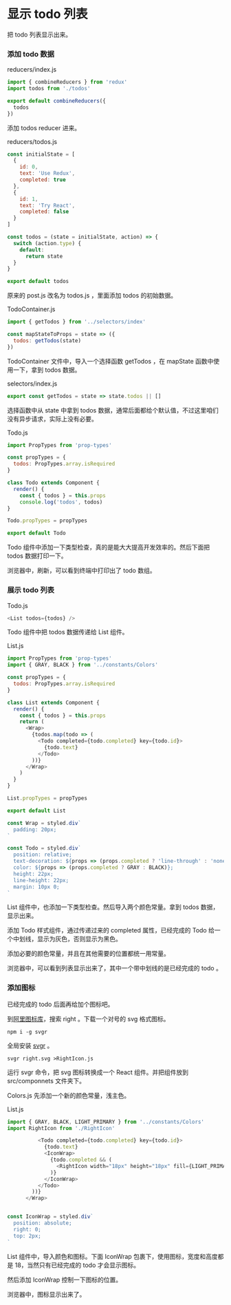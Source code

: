 # 显示 todo 列表

把 todo 列表显示出来。

### 添加 todo 数据

reducers/index.js

```js
import { combineReducers } from 'redux'
import todos from './todos'

export default combineReducers({
  todos
})
```

添加 todos reducer 进来。

reducers/todos.js

```js
const initialState = [
  {
    id: 0,
    text: 'Use Redux',
    completed: true
  },
  {
    id: 1,
    text: 'Try React',
    completed: false
  }
]

const todos = (state = initialState, action) => {
  switch (action.type) {
    default:
      return state
  }
}

export default todos
```

原来的 post.js 改名为 todos.js ，里面添加 todos 的初始数据。

TodoContainer.js

```js
import { getTodos } from '../selectors/index'

const mapStateToProps = state => ({
  todos: getTodos(state)
})
```

TodoContainer 文件中，导入一个选择函数 getTodos ，在 mapState 函数中使用一下，拿到 todos 数据。

selectors/index.js

```js
export const getTodos = state => state.todos || []
```

选择函数中从 state 中拿到 todos 数据，通常后面都给个默认值，不过这里咱们没有异步请求，实际上没有必要。

Todo.js

```js
import PropTypes from 'prop-types'

const propTypes = {
  todos: PropTypes.array.isRequired
}

class Todo extends Component {
  render() {
    const { todos } = this.props
    console.log('todos', todos)
}

Todo.propTypes = propTypes

export default Todo
```

Todo 组件中添加一下类型检查，真的是能大大提高开发效率的。然后下面把 todos 数据打印一下。

浏览器中，刷新，可以看到终端中打印出了 todo 数组。

### 展示 todo 列表

Todo.js

```js
<List todos={todos} />
```

Todo 组件中把 todos 数据传递给 List 组件。

List.js

```js
import PropTypes from 'prop-types'
import { GRAY, BLACK } from '../constants/Colors'

const propTypes = {
  todos: PropTypes.array.isRequired
}

class List extends Component {
  render() {
    const { todos } = this.props
    return (
      <Wrap>
        {todos.map(todo => (
          <Todo completed={todo.completed} key={todo.id}>
            {todo.text}
          </Todo>
        ))}
      </Wrap>
    )
  }
}

List.propTypes = propTypes

export default List

const Wrap = styled.div`
  padding: 20px;
`

const Todo = styled.div`
  position: relative;
  text-decoration: ${props => (props.completed ? 'line-through' : 'none')};
  color: ${props => (props.completed ? GRAY : BLACK)};
  height: 22px;
  line-height: 22px;
  margin: 10px 0;
`
```

List 组件中，也添加一下类型检查。然后导入两个颜色常量。拿到 todos 数据，显示出来。

添加 Todo 样式组件，通过传递过来的 completed 属性，已经完成的 Todo 给一个中划线，显示为灰色，否则显示为黑色。

添加必要的颜色常量，并且在其他需要的位置都统一用常量。

浏览器中，可以看到列表显示出来了，其中一个带中划线的是已经完成的 todo 。

### 添加图标

已经完成的 todo 后面再给加个图标吧。

到[阿里图标库](http://iconfont.cn/)，搜索 right 。下载一个对号的 svg 格式图标。

```
npm i -g svgr
```

全局安装 [svgr](https://github.com/smooth-code/svgr) 。

```
svgr right.svg >RightIcon.js
```

运行 svgr 命令，把 svg 图标转换成一个 React 组件。并把组件放到 src/componnets 文件夹下。

Colors.js 先添加一个新的颜色常量，浅主色。

List.js

```js
import { GRAY, BLACK, LIGHT_PRIMARY } from '../constants/Colors'
import RightIcon from './RightIcon'

          <Todo completed={todo.completed} key={todo.id}>
            {todo.text}
            <IconWrap>
              {todo.completed && (
                <RightIcon width="18px" height="18px" fill={LIGHT_PRIMARY} />
              )}
            </IconWrap>
          </Todo>
        ))}
      </Wrap>


const IconWrap = styled.div`
  position: absolute;
  right: 0;
  top: 2px;
`
```

List 组件中，导入颜色和图标。下面 IconWrap 包裹下，使用图标，宽度和高度都是 18，当然只有已经完成的 todo 才会显示图标。

然后添加 IconWrap 控制一下图标的位置。

浏览器中，图标显示出来了。
